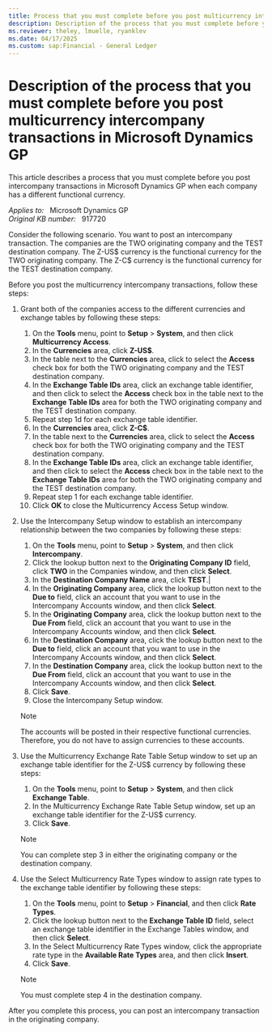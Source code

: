 ```yaml
---
title: Process that you must complete before you post multicurrency intercompany transactions in Microsoft Dynamics GP
description: Description of the process that you must complete before you post multicurrency intercompany transactions in Microsoft Dynamics GP.
ms.reviewer: theley, lmuelle, ryanklev
ms.date: 04/17/2025
ms.custom: sap:Financial - General Ledger
---
```

# Description of the process that you must complete before you post multicurrency intercompany transactions in Microsoft Dynamics GP

This article describes a process that you must complete before you post intercompany transactions in Microsoft Dynamics GP when each company has a different functional currency.

_Applies to:_ &nbsp; Microsoft Dynamics GP  
_Original KB number:_ &nbsp; 917720

Consider the following scenario. You want to post an intercompany transaction. The companies are the TWO originating company and the TEST destination company. The Z-US$ currency is the functional currency for the TWO originating company. The Z-C$ currency is the functional currency for the TEST destination company.

Before you post the multicurrency intercompany transactions, follow these steps:

1. Grant both of the companies access to the different currencies and exchange tables by following these steps:
    1. On the **Tools** menu, point to **Setup** > **System**, and then click **Multicurrency Access**.
    1. In the **Currencies** area, click **Z-US$**.
    1. In the table next to the **Currencies** area, click to select the **Access** check box for both the TWO originating company and the TEST destination company.
    1. In the **Exchange Table IDs** area, click an exchange table identifier, and then click to select the **Access** check box in the table next to the **Exchange Table IDs** area for both the TWO originating company and the TEST destination company.
    1. Repeat step 1d for each exchange table identifier.
    1. In the **Currencies** area, click **Z-C$**.
    1. In the table next to the **Currencies** area, click to select the **Access** check box for both the TWO originating company and the TEST destination company.
    1. In the **Exchange Table IDs** area, click an exchange table identifier, and then click to select the **Access** check box in the table next to the **Exchange Table IDs** area for both the TWO originating company and the TEST destination company.
    1. Repeat step 1 for each exchange table identifier.
    1. Click **OK** to close the Multicurrency Access Setup window.

1. Use the Intercompany Setup window to establish an intercompany relationship between the two companies by following these steps:
    1. On the **Tools** menu, point to **Setup** > **System**, and then click **Intercompany**.
    1. Click the lookup button next to the **Originating Company ID** field, click **TWO** in the Companies window, and then click **Select**.
    1. In the **Destination Company Name** area, click **TEST**.|
    1. In the **Originating Company** area, click the lookup button next to the **Due to** field, click an account that you want to use in the Intercompany Accounts window, and then click **Select**.
    1. In the **Originating Company** area, click the lookup button next to the **Due From** field, click an account that you want to use in the Intercompany Accounts window, and then click **Select**.
    1. In the **Destination Company** area, click the lookup button next to the **Due to** field, click an account that you want to use in the Intercompany Accounts window, and then click **Select**.
    1. In the **Destination Company** area, click the lookup button next to the **Due From** field, click an account that you want to use in the Intercompany Accounts window, and then click **Select**.
    1. Click **Save**.
    1. Close the Intercompany Setup window.
     > [!NOTE]
    > The accounts will be posted in their respective functional currencies. Therefore, you do not have to assign currencies to these accounts.

1. Use the Multicurrency Exchange Rate Table Setup window to set up an exchange table identifier for the Z-US$ currency by following these steps:
    1. On the **Tools** menu, point to **Setup** > **System**, and then click **Exchange Table**.
    1. In the Multicurrency Exchange Rate Table Setup window, set up an exchange table identifier for the Z-US$ currency.
    1. Click **Save**.
    > [!NOTE]
    > You can complete step 3 in either the originating company or the destination company.

1. Use the Select Multicurrency Rate Types window to assign rate types to the exchange table identifier by following these steps:
    1. On the **Tools** menu, point to **Setup** > **Financial**, and then click **Rate Types**.
    1. Click the lookup button next to the **Exchange Table ID** field, select an exchange table identifier in the Exchange Tables window, and then click **Select**.
    1. In the Select Multicurrency Rate Types window, click the appropriate rate type in the **Available Rate Types** area, and then click **Insert**.
    1. Click **Save**.
   > [!NOTE]
    > You must complete step 4 in the destination company.

After you complete this process, you can post an intercompany transaction in the originating company.
